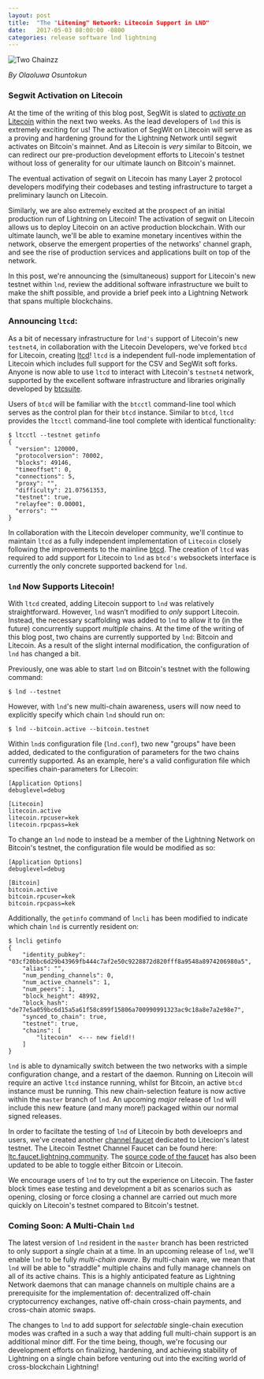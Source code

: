 ```yaml
---
layout: post
title:  "The "Litening" Network: Litecoin Support in LND"
date:   2017-05-03 08:00:00 -0800
categories: release software lnd lightning
---
```


![Two Chainzz](https://ae01.alicdn.com/kf/HTB12oWUMVXXXXbSapXXq6xXFXXXy/-font-b-Silver-b-font-Gold-Plated-Stainless-Steel-Necklace-Femme-Boys-Mens-font-b.jpg)

_By Olaoluwa Osuntokun_

### Segwit Activation on Litecoin

At the time of the writing of this blog post, SegWit is slated to [_activate_
on Litecoin](http://segwit.co/ltc) within the next two weeks. As the lead
developers of `lnd` this is extremely exciting for us! The activation of SegWit
on Litecoin will serve as a proving and hardening ground for the Lightning
Network until segwit activates on Bitcoin's mainnet. And as Litecoin is _very_
similar to Bitcoin, we can redirect our pre-production development efforts to
Litecoin's
testnet without loss of generality for our ultimate launch on Bitcoin's
mainnet.

The eventual activation of segwit on Litecoin has many Layer 2 protocol
developers modifying their codebases and testing infrastructure to target a
preliminary launch on Litecoin.

Similarly, we are also extremely excited at the prospect of an initial
production run of Lightning on Litecoin! The activation of segwit on Litecoin
allows us to deploy Litecoin on an active production blockchain.
With our ultimate launch, we'll be able to examine monetary incentives within
the network, observe the emergent properties of the networks' channel graph,
and see the rise of production services and applications built on top of the
network.

In this post, we're announcing the (simultaneous) support for Litecoin's
new testnet within `lnd`, review the additional software infrastructure we built to
make the shift possible, and provide a brief peek into a Lightning Network that
spans multiple blockchains.

### Announcing `ltcd`:

As a bit of necessary infrastructure for `lnd's` support of Litecoin's new
`testnet4`, in collaboration with the Litecoin Developers, we've forked `btcd`
for Litecoin, creating [ltcd](https://github.com/ltcsuite/ltcd/)! `ltcd` is a
independent full-node implementation of Litecoin which includes full support
for the CSV and SegWit soft forks. Anyone is now able to use `ltcd` to interact
with Litecoin's `testnet4` network, supported by the excellent software
infrastructure and libraries originally developed by
[btcsuite](https://github.com/btcsuite/).

Users of `btcd` will be familiar with the `btcctl` command-line tool which
serves as the control plan for their `btcd` instance. Similar to `btcd`, `ltcd`
provides the `ltcctl` command-line tool complete with identical functionality:

```
$ ltcctl --testnet getinfo
{
  "version": 120000,
  "protocolversion": 70002,
  "blocks": 49146,
  "timeoffset": 0,
  "connections": 5,
  "proxy": "",
  "difficulty": 21.07561353,
  "testnet": true,
  "relayfee": 0.00001,
  "errors": ""
}
```

In collaboration with the Litecoin developer community, we'll continue to maintain
`ltcd` as a fully independent implementation of `Litecoin` closely following
the improvements to the mainline [btcd](https://github.com/btcsuite/btcd). The
creation of `ltcd` was required to add support for Litecoin to `lnd` as
`btcd's` websockets interface is currently the only concrete supported backend
for `lnd`.

### `lnd` Now Supports Litecoin!

With `ltcd` created, adding Litecoin support to `lnd` was relatively
straightforward. However, `lnd` wasn’t modified to _only_ support Litecoin.
Instead, the necessary scaffolding was added to `lnd` to allow it to (in the
future) concurrently support _multiple_ chains. At the time of the writing of
this blog post, two chains are currently supported by `lnd`: Bitcoin and
Litecoin. As a result of the slight internal modification, the configuration of
`lnd` has changed a bit.

Previously, one was able to start `lnd` on Bitcoin's testnet with the following
command:

```
$ lnd --testnet
```

However, with `lnd`'s new multi-chain awareness, users will now need to
explicitly specify which chain `lnd` should run on:

```
$ lnd --bitcoin.active --bitcoin.testnet
```

Within `lnd`s configuration file (`lnd.conf`), two new "groups" have been
added, dedicated to the configuration of parameters for the two chains currently
supported. As an example, here's a valid configuration file which specifies
chain-parameters for Litecoin:

```
[Application Options]
debuglevel=debug

[Litecoin]
litecoin.active
litecoin.rpcuser=kek
litecoin.rpcpass=kek
```

To change an `lnd` node to instead be a member of the Lightning Network on
Bitcoin's testnet, the configuration file would be modified as so:
```
[Application Options]
debuglevel=debug

[Bitcoin]
bitcoin.active
bitcoin.rpcuser=kek
bitcoin.rpcpass=kek
```

Additionally, the `getinfo` command of `lncli` has been modified to indicate
which chain `lnd` is currently resident on:

```
$ lncli getinfo
{
    "identity_pubkey": "03cf20bbc6d29b43969fb444c7af2e50c9228872d820fff8a9548a8974206980a5",
    "alias": "",
    "num_pending_channels": 0,
    "num_active_channels": 1,
    "num_peers": 1,
    "block_height": 48992,
    "block_hash": "de77e5a059bc6d15a5a61f58c899f15806a700990991323ac9c18a8e7a2e98e7",
    "synced_to_chain": true,
    "testnet": true,
    "chains": [
        "litecoin"  <--- new field!!
    ]
}
```


`lnd` is able to dynamically switch between the two networks with a simple
configuration change, and a restart of the daemon. Running on
Litecoin will require an active `ltcd` instance running, whilst for
Bitcoin, an active `btcd` instance must be running. This new
chain-selection feature is now active within the `master` branch of `lnd`. An
upcoming _major_ release of `lnd` will include this new feature (and many
more!) packaged within our normal signed releases.

In order to faciltate the testing of `lnd` of Litecoin by both develoeprs and
users, we've created another [channel
faucet](http://lightning.community/lnd/faucet/2017/01/19/lightning-network-faucet/)
dedicated to Litecion's latest testnet. The Litecoin Testnet Channel Faucet can
be found here:
[ltc.faucet.lightning.community](https://ltc.faucet.lightning.community/). The
[source code of the faucet](https://github.com/lightninglabs/lightning-faucet)
has also been updated to be able to toggle either Bitcoin or Litecoin.

We encourage users of `lnd` to try out the experience on Litecoin. The faster
block times ease testing and development a bit as scenarios such as opening,
closing or force closing a channel are carried out much more quickly on
Litecoin's testnet compared to Bitcoin's testnet.


### Coming Soon: A Multi-Chain `lnd`

The latest version of `lnd` resident in the `master` branch has been restricted
to only support a _single_ chain at a time. In an upcoming release of `lnd`,
we'll enable `lnd` to be fully _multi-chain aware_. By multi-chain ware, we
mean that `lnd` will be able to "straddle" multiple chains and fully manage
channels on all of its active chains. This is a highly anticipated feature as
Lightning Network daemons that can manage channels on multiple chains are a
prerequisite for the implementation of: decentralized off-chain cryptocurrency
exchanges, native off-chain cross-chain payments, and cross-chain atomic swaps.

The changes to `lnd` to add support for _selectable_ single-chain execution
modes was crafted in a such a way that adding full multi-chain support is an
additional minor diff. For the time being, though, we're focusing​ our
development efforts on finalizing, hardening, and achieving stability of
Lightning on a single chain before venturing out into the exciting world of
cross-blockchain Lightning!

